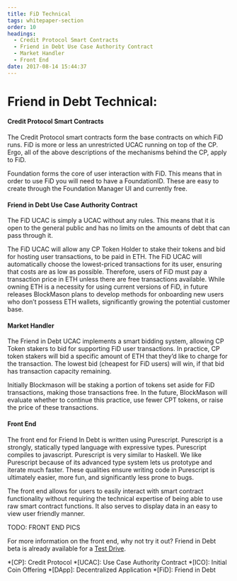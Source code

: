 ```yaml
---
title: FiD Technical
tags: whitepaper-section
order: 10
headings:
  - Credit Protocol Smart Contracts
  - Friend in Debt Use Case Authority Contract
  - Market Handler
  - Front End
date: 2017-08-14 15:44:37
---
```



# Friend in Debt Technical:

#### Credit Protocol Smart Contracts

The Credit Protocol smart contracts form the base contracts on which FiD runs.  FiD is more or less an unrestricted UCAC running on top of the CP.  Ergo, all of the above descriptions of the mechanisms behind the CP, apply to FiD.

Foundation forms the core of user interaction with FiD.  This means that in order to use FiD you will need to have a FoundationID.  These are easy to create through the Foundation Manager UI and currently free.

#### Friend in Debt Use Case Authority Contract

The FiD UCAC is simply a UCAC without any rules.  This means that it is open to the general public and has no limits on the amounts of debt that can pass through it.

The FiD UCAC will allow any CP Token Holder to stake their tokens and bid for hosting user transactions, to be paid in ETH. The FiD UCAC will automatically choose the lowest-priced transactions for its user, ensuring that costs are as low as possible. Therefore, users of FiD must pay a transaction price in ETH unless there are free transactions available. While owning ETH is a necessity for using current versions of FiD, in future releases BlockMason plans to develop methods for onboarding new users who don’t possess ETH wallets, significantly growing the potential customer base.

#### Market Handler

The Friend in Debt UCAC implements a smart bidding system, allowing CP Token stakers to bid for supporting FiD user transactions.  In practice, CP token stakers will bid a specific amount of ETH that they’d like to charge for the transaction.  The lowest bid (cheapest for FiD users) will win, if that bid has transaction capacity remaining.

Initially Blockmason will be staking a portion of tokens set aside for FiD transactions, making those transactions free.  In the future, BlockMason will evaluate whether to continue this practice, use fewer CPT tokens, or raise the price of these transactions.

#### Front End

The front end for Friend In Debt is written using Purescript. Purescript is a strongly, statically typed language with expressive types. Purescript compiles to javascript. Purescript is very similar to Haskell. We like Purescript because of its advanced type system lets us prototype and iterate much faster. These qualities ensure writing code in Purescript is ultimately easier, more fun, and significantly less prone to bugs.

The front end allows for users to easily interact with smart contract functionality without requiring the technical expertise of being able to use raw smart contract functions. It also serves to display data in an easy to view user friendly manner.

TODO: FRONT END PICS

For more information on the front end, why not try it out?  Friend in Debt beta is already available for a [Test Drive](http://fiddy.io). 

*[CP]: Credit Protocol
*[UCAC]: Use Case Authority Contract
*[ICO]: Initial Coin Offering
*[DApp]: Decentralized Application
*[FiD]: Friend in Debt
